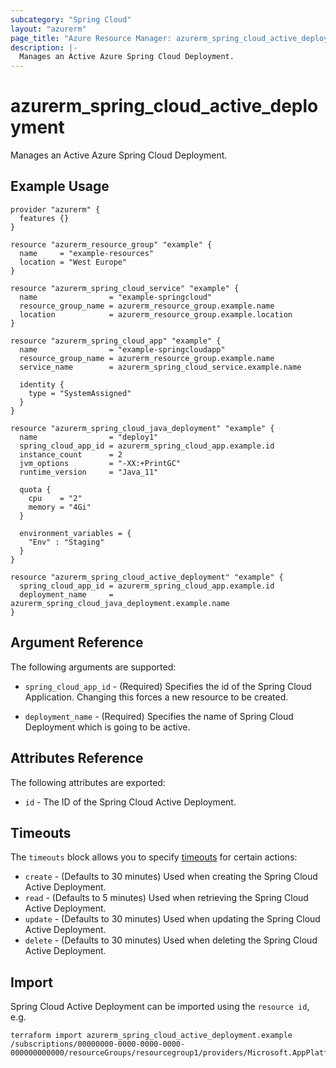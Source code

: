 ```yaml
---
subcategory: "Spring Cloud"
layout: "azurerm"
page_title: "Azure Resource Manager: azurerm_spring_cloud_active_deployment"
description: |-
  Manages an Active Azure Spring Cloud Deployment.
---
```


# azurerm_spring_cloud_active_deployment

Manages an Active Azure Spring Cloud Deployment.

## Example Usage

```hcl
provider "azurerm" {
  features {}
}

resource "azurerm_resource_group" "example" {
  name     = "example-resources"
  location = "West Europe"
}

resource "azurerm_spring_cloud_service" "example" {
  name                = "example-springcloud"
  resource_group_name = azurerm_resource_group.example.name
  location            = azurerm_resource_group.example.location
}

resource "azurerm_spring_cloud_app" "example" {
  name                = "example-springcloudapp"
  resource_group_name = azurerm_resource_group.example.name
  service_name        = azurerm_spring_cloud_service.example.name

  identity {
    type = "SystemAssigned"
  }
}

resource "azurerm_spring_cloud_java_deployment" "example" {
  name                = "deploy1"
  spring_cloud_app_id = azurerm_spring_cloud_app.example.id
  instance_count      = 2
  jvm_options         = "-XX:+PrintGC"
  runtime_version     = "Java_11"

  quota {
    cpu    = "2"
    memory = "4Gi"
  }

  environment_variables = {
    "Env" : "Staging"
  }
}

resource "azurerm_spring_cloud_active_deployment" "example" {
  spring_cloud_app_id = azurerm_spring_cloud_app.example.id
  deployment_name     = azurerm_spring_cloud_java_deployment.example.name
}
```

## Argument Reference

The following arguments are supported:

* `spring_cloud_app_id` - (Required) Specifies the id of the Spring Cloud Application. Changing this forces a new resource to be created.

* `deployment_name` - (Required) Specifies the name of Spring Cloud Deployment which is going to be active.

## Attributes Reference

The following attributes are exported:

* `id` - The ID of the Spring Cloud Active Deployment.

## Timeouts

The `timeouts` block allows you to specify [timeouts](https://www.terraform.io/docs/configuration/resources.html#timeouts) for certain actions:

* `create` - (Defaults to 30 minutes) Used when creating the Spring Cloud Active Deployment.
* `read` - (Defaults to 5 minutes) Used when retrieving the Spring Cloud Active Deployment.
* `update` - (Defaults to 30 minutes) Used when updating the Spring Cloud Active Deployment.
* `delete` - (Defaults to 30 minutes) Used when deleting the Spring Cloud Active Deployment.

## Import

Spring Cloud Active Deployment can be imported using the `resource id`, e.g.

```shell
terraform import azurerm_spring_cloud_active_deployment.example /subscriptions/00000000-0000-0000-0000-000000000000/resourceGroups/resourcegroup1/providers/Microsoft.AppPlatform/Spring/service1/apps/app1
```
